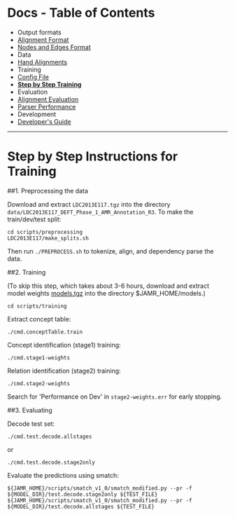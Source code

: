 Docs - Table of Contents
====

 * Output formats
  * [Alignment Format](./Alignment_Format.md)
  * [Nodes and Edges Format](./Nodes_and_Edges_Format.md)
 * Data
  * [Hand Alignments](./Hand_Alignments.md)
 * Training
  * [Config File](./Config_File.md)
  * [**Step by Step Training**](./Step_by_Step_Training.md)
 * Evaluation
  * [Alignment Evaluation](./Alignment_Evaluation.md)
  * [Parser Performance](./Parser_Performance.md)
 * Development
  * [Developer's Guide](./Developers_Guide.md)

---

Step by Step Instructions for Training
====

##1. Preprocessing the data

Download and extract `LDC2013E117.tgz` into the directory `data/LDC2013E117_DEFT_Phase_1_AMR_Annotation_R3`.  To make
the train/dev/test split:

    cd scripts/preprocessing
    LDC2013E117/make_splits.sh

Then run `./PREPROCESS.sh` to tokenize, align, and dependency parse the data.


##2. Training

(To skip this step, which takes about 3-6 hours, download and extract model weights
[models.tgz](http://cs.cmu.edu/~jmflanig/models.tgz) into the directory $JAMR_HOME/models.)

    cd scripts/training

Extract concept table:

    ./cmd.conceptTable.train

Concept identification (stage1) training:

    ./cmd.stage1-weights

Relation identification (stage2) training:

    ./cmd.stage2-weights

Search for 'Performance on Dev' in `stage2-weights.err` for early stopping.


##3. Evaluating

Decode test set:

    ./cmd.test.decode.allstages

  or

    ./cmd.test.decode.stage2only

Evaluate the predictions using smatch:

    ${JAMR_HOME}/scripts/smatch_v1_0/smatch_modified.py --pr -f ${MODEL_DIR}/test.decode.stage2only ${TEST_FILE}
    ${JAMR_HOME}/scripts/smatch_v1_0/smatch_modified.py --pr -f ${MODEL_DIR}/test.decode.allstages ${TEST_FILE}


